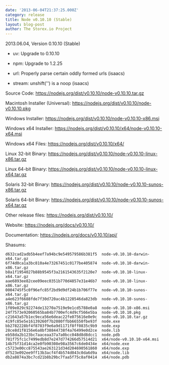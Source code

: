```yaml
---
date: '2013-06-04T21:37:25.000Z'
category: release
title: Node v0.10.10 (Stable)
layout: blog-post
author: The Storex.io Project
---
```


2013.06.04, Version 0.10.10 (Stable)

- uv: Upgrade to 0.10.10

- npm: Upgrade to 1.2.25

- url: Properly parse certain oddly formed urls (isaacs)

- stream: unshift('') is a noop (isaacs)

Source Code: https://nodejs.org/dist/v0.10.10/node-v0.10.10.tar.gz

Macintosh Installer (Universal): https://nodejs.org/dist/v0.10.10/node-v0.10.10.pkg

Windows Installer: https://nodejs.org/dist/v0.10.10/node-v0.10.10-x86.msi

Windows x64 Installer: https://nodejs.org/dist/v0.10.10/x64/node-v0.10.10-x64.msi

Windows x64 Files: https://nodejs.org/dist/v0.10.10/x64/

Linux 32-bit Binary: https://nodejs.org/dist/v0.10.10/node-v0.10.10-linux-x86.tar.gz

Linux 64-bit Binary: https://nodejs.org/dist/v0.10.10/node-v0.10.10-linux-x64.tar.gz

Solaris 32-bit Binary: https://nodejs.org/dist/v0.10.10/node-v0.10.10-sunos-x86.tar.gz

Solaris 64-bit Binary: https://nodejs.org/dist/v0.10.10/node-v0.10.10-sunos-x64.tar.gz

Other release files: https://nodejs.org/dist/v0.10.10/

Website: https://nodejs.org/docs/v0.10.10/

Documentation: https://nodejs.org/docs/v0.10.10/api/

Shasums:

```
d632cad2adb5b4eef7a94bc9e549579586b381f5  node-v0.10.10-darwin-x64.tar.gz
6f74d0ca1a3bc810a4e73267451c0177be405874  node-v0.10.10-darwin-x86.tar.gz
b8a1f1954027b88b9545f3a2161543635f2120e7  node-v0.10.10-linux-x64.tar.gz
aae6893ee82cee09eec0351b770d4857e31e46b7  node-v0.10.10-linux-x86.tar.gz
0004745f5c0f96efc85f2bd9d9df24b1b706f77e  node-v0.10.10-sunos-x64.tar.gz
a4e623f6688fde7f30d720ac4b1228546da823db  node-v0.10.10-sunos-x86.tar.gz
1f09e829c92274de13270a7519e9e1cd5788e0a8  node-v0.10.10-x86.msi
24f7573e92060565ba84b7700efc4d9cf566e5ba  node-v0.10.10.pkg
c21643a57b1ec9eca56e6deac22fe075616e0e9c  node-v0.10.10.tar.gz
419fc85e5e16139260f7b2080ffbb66550fbe93f  node.exe
bb2782228bf4f8783f9e6a9d1171f8ff0835c9b9  node.exp
28ce8d1f8156e6a8bf38844738f4a76499e0d2ce  node.lib
eb58da2b123bc7aaceaa37a7a0bcc048d8d8dcc1  node.pdb
781f75fc1c7499edb8d7e247d774266d57514d21  x64/node-v0.10.10-x64.msi
14b75f31d14ca2e0fb90308e98a3567c6de0434e  x64/node.exe
c5723e00cc875543ae263121d34d204690561860  x64/node.exp
df523e092ee9ff13b3acf4f4b574d043c0da6d9a  x64/node.lib
db2a8874a3bc7cd21b8b29bc7faa5f75c8af0414  x64/node.pdb
```
